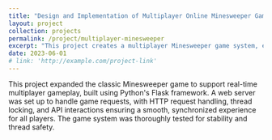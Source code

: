 ```yaml
---
title: "Design and Implementation of Multiplayer Online Minesweeper Game System"
layout: project
collection: projects
permalink: /project/multiplayer-minesweeper
excerpt: "This project creates a multiplayer Minesweeper game system, enhancing the classic game with collaborative features."
date: 2023-06-01
# link: 'http://example.com/project-link'
---
```


This project expanded the classic Minesweeper game to support real-time multiplayer gameplay, built using Python's Flask framework. A web server was set up to handle game requests, with HTTP request handling, thread locking, and API interactions ensuring a smooth, synchronized experience for all players. The game system was thoroughly tested for stability and thread safety.
